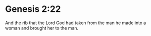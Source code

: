 # Genesis 2:22

And the rib that the Lord God had taken from the man he made into a woman and brought her to the man.
